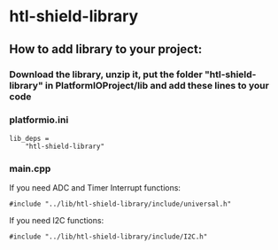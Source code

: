 # htl-shield-library 

## How to add library to your project:

### Download the library, unzip it, put the folder "htl-shield-library" in PlatformIOProject/lib and add these lines to your code
### platformio.ini
```
lib_deps =
    "htl-shield-library"
```

### main.cpp
If you need ADC and Timer Interrupt functions:
```
#include "../lib/htl-shield-library/include/universal.h"
```
If you need I2C functions:
```
#include "../lib/htl-shield-library/include/I2C.h"
```
